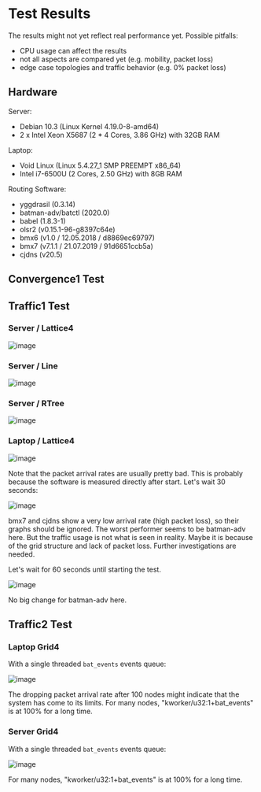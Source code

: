 # Test Results

The results might not yet reflect real performance yet. Possible pitfalls:

* CPU usage can affect the results
* not all aspects are compared yet (e.g. mobility, packet loss)
* edge case topologies and traffic behavior (e.g. 0% packet loss)

## Hardware

Server:

* Debian 10.3 (Linux Kernel 4.19.0-8-amd64)
* 2 x Intel Xeon X5687 (2 * 4 Cores, 3.86 GHz) with 32GB RAM

Laptop:

* Void Linux (Linux 5.4.27_1 SMP PREEMPT x86_64)
* Intel i7-6500U (2 Cores, 2.50 GHz) with 8GB RAM

Routing Software:

* yggdrasil (0.3.14)
* batman-adv/batctl (2020.0)
* babel (1.8.3-1)
* olsr2 (v0.15.1-96-g8397c64e)
* bmx6 (v1.0 / 12.05.2018 / d8869ec69797)
* bmx7 (v7.1.1 / 21.07.2019 / 91d6651ccb5a)
* cjdns (v20.5)

## Convergence1 Test

## Traffic1 Test

### Server / Lattice4

![image](server/traffic1/1_traffic1-grid4.png)

### Server / Line

![image](server/traffic1/1_traffic1-line.png)

### Server / RTree

![image](server/traffic1/1_traffic1-rtree.png)

### Laptop / Lattice4

![image](laptop/traffic1/1_traffic1-grid4.png)

Note that the packet arrival rates are usually pretty bad. This is probably because the software is measured directly after start. Let's wait 30 seconds:

![image](laptop/traffic1/2_traffic1-grid4.png)

bmx7 and cjdns show a very low arrival rate (high packet loss), so their graphs should be ignored. The worst performer seems to be batman-adv here. But the traffic usage is not what is seen in reality. Maybe it is because of the grid structure and lack of packet loss. Further investigations are needed.

Let's wait for 60 seconds until starting the test.

![image](laptop/traffic1/3_traffic1-grid4.png)

No big change for batman-adv here.

## Traffic2 Test

### Laptop Grid4

With a single threaded `bat_events` events queue:

![image](laptop/traffic2/1_traffic2-batman-adv-grid4.png)

The dropping packet arrival rate after 100 nodes might indicate that the system has come to its limits.
For many nodes, "kworker/u32:1+bat_events" is at 100% for a long time.

### Server Grid4

With a single threaded `bat_events` events queue:

![image](server/traffic2/1_traffic2-batman-adv-grid4.png)

For many nodes, "kworker/u32:1+bat_events" is at 100% for a long time.
